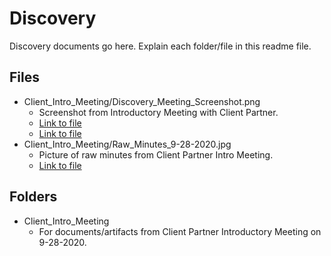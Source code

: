 # Discovery
Discovery documents go here. Explain each folder/file in this readme file.
## Files
- Client_Intro_Meeting/Discovery_Meeting_Screenshot.png
    - Screenshot from Introductory Meeting with Client Partner.
    - [Link to file](https://github.com/nmalitz/finWELL-Apps/blob/master/Discovery/Client_Intro_Meeting/Discovery_Meeting_Screenshot.png)
    - [Link to file]()
- Client_Intro_Meeting/Raw_Minutes_9-28-2020.jpg
    - Picture of raw minutes from Client Partner Intro Meeting.
    - [Link to file](https://github.com/nmalitz/finWELL-Apps/blob/master/Discovery/Client_Intro_Meeting/Raw_Minutes_9-28-2020.jpg)
## Folders
- Client_Intro_Meeting
    - For documents/artifacts from Client Partner Introductory Meeting on 9-28-2020.